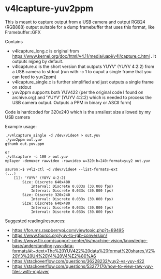 # v4lcapture-yuv2ppm

This is meant to capture output from a USB camera and output RGB24 (RGB888) output suitable for a dump framebuffer that uses this format, like Framebuffer::GFX

Contains
- v4lcapture_long.c is original from https://www.kernel.org/doc/html/v4.11/media/uapi/v4l/capture.c.html . It outputs mjpeg by default.
- v4lcapture.c is the short version that outputs YUYV' (YUYV 4:2:2) from a USB camera to stdout (run with -c 1 to ouput a single frame that you can feed to yuv2ppm)
- v4lcapture_single.c is further simplified and just outputs a single frame on stdout
- yuv2ppm supports both YUV422 (per the original code I found on archive.org) and 'YUYV' (YUYV 4:2:2) which is needed to process the USB camera output. Outputs a PPM in binary or ASCII form)

Code is hardcoded for 320x240 which is the smallest size allowed by my USB camera

Example usage:
```
./v4lcapture_single -d /dev/video4 > out.yuv
./yuv2ppm out.yuv
gthumb out.yuv.ppm

or
./v4lcapture -c 100 > out.yuv
mplayer -demuxer rawvideo -rawvideo w=320:h=240:format=yuy2 out.yuv
```


```0
sauron:~$ v4l2-ctl -d /dev/video4 --list-formats-ext
(...)
	[1]: 'YUYV' (YUYV 4:2:2)
		Size: Discrete 640x480
			Interval: Discrete 0.033s (30.000 fps)
			Interval: Discrete 0.033s (30.000 fps)
		Size: Discrete 320x240
			Interval: Discrete 0.033s (30.000 fps)
		Size: Discrete 640x480
			Interval: Discrete 0.033s (30.000 fps)
			Interval: Discrete 0.033s (30.000 fps)
```

Suggested reading/resources:
- https://forums.raspberrypi.com/viewtopic.php?t=89495
- https://www.fourcc.org/yuv-to-rgb-conversion/
- https://www.flir.com/support-center/iis/machine-vision/knowledge-base/understanding-yuv-data-formats/#:~:text=The%20YUV422%20data%20format%20shares,V2%20Y3%20U4%20Y4%20V4%E2%80%A6
- https://stackoverflow.com/questions/36228232/yuy2-vs-yuv-422
- https://stackoverflow.com/questions/53277170/how-to-view-raw-yuv-files-with-mplayer
